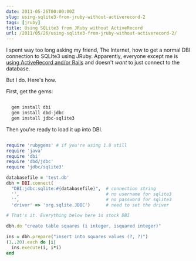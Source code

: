 ```yaml
---
date: 2011-05-26T00:00:00Z
slug: using-sqlite3-from-jruby-without-activerecord-2
tags: [jruby]
title: Using SQLite3 from JRuby without ActiveRecord
url: /2011/05/26/using-sqlite3-from-jruby-without-activerecord-2/
---
```


I spent way too long asking my friend, The Internet, how to get a normal DBI connection to SQLIte3 using JRuby. Apparently, everyone except me is [using ActiveRecord and/or Rails](http://jruby-extras.rubyforge.org/activerecord-jdbc-adapter/) and doesn't *want* to just connect to the database.

But I do. Here's how.

First, get the gems:


~~~bash

  gem install dbi
  gem install dbd-jdbc
  gem install jdbc-sqlite3

~~~

Then you're ready to load it up into DBI.


~~~ruby

require 'rubygems' # if you're using 1.8 still
require 'java'
require 'dbi'
require 'dbd/jdbc'
require 'jdbc/sqlite3'

databasefile = 'test.db'
dbh = DBI.connect(
  "DBI:jdbc:sqlite:#{databasefile}",  # connection string
  '',                                 # no username for sqlite3
  '',                                 # no password for sqlite3
  'driver' => 'org.sqlite.JDBC')      # need to set the driver

# That's it. Everything below here is stock DBI

dbh.do "create table squares (i integer, isquared integer)"

ins = dbh.prepare("insert into squares values (?, ?)")
(1..20).each do |i|
  ins.execute(i, i*i)
end


~~~
